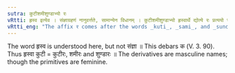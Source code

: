 ```yaml
---
sutra: कुटीशमीशुण्डाभ्यो रः
vRtti: हृस्व इत्येव । संज्ञाग्रहणं नानुवर्त्तते, सामान्येन विधानम् । कुटीशमीशुण्डाभ्यो हृस्वार्थे द्योत्ये रः प्रत्ययो भवति । कस्यापवादः ॥
vRtti_eng: "The affix र comes after the words _kuti_, _sami_, and _sunda_, when shortness of length is meant."
---
```

The word हृस्व is understood here, but not संज्ञा ॥ This debars क (V. 3. 90). Thus हृस्वा कुटी = कुटीरः, शमीरः and शुण्डारः ॥ The derivatives are masculine names; though the primitives are feminine.
